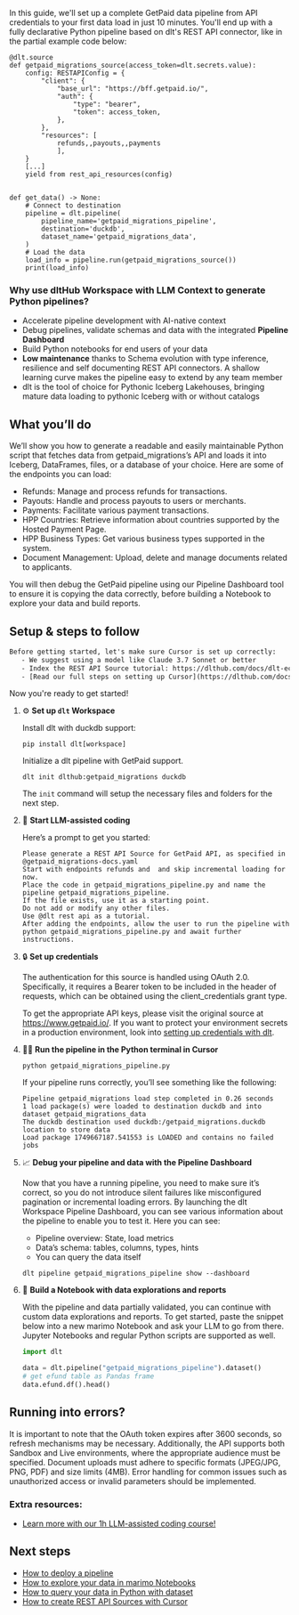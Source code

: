 In this guide, we'll set up a complete GetPaid data pipeline from API credentials to your first data load in just 10 minutes. You'll end up with a fully declarative Python pipeline based on dlt's REST API connector, like in the partial example code below:

```python-outcome
@dlt.source
def getpaid_migrations_source(access_token=dlt.secrets.value):
    config: RESTAPIConfig = {
        "client": {
            "base_url": "https://bff.getpaid.io/",
            "auth": {
                "type": "bearer",
                "token": access_token,
            },
        },
        "resources": [
            refunds,,payouts,,payments
            ],
    }
    [...]
    yield from rest_api_resources(config)


def get_data() -> None:
    # Connect to destination
    pipeline = dlt.pipeline(
        pipeline_name='getpaid_migrations_pipeline',
        destination='duckdb',
        dataset_name='getpaid_migrations_data', 
    )
    # Load the data
    load_info = pipeline.run(getpaid_migrations_source())
    print(load_info) 
```

### Why use dltHub Workspace with LLM Context to generate Python pipelines?

- Accelerate pipeline development with AI-native context
- Debug pipelines, validate schemas and data with the integrated **Pipeline Dashboard**
- Build Python notebooks for end users of your data
- **Low maintenance** thanks to Schema evolution with type inference, resilience and self documenting REST API connectors. A shallow learning curve makes the pipeline easy to extend by any team member
- dlt is the tool of choice for Pythonic Iceberg Lakehouses, bringing mature data loading to pythonic Iceberg with or without catalogs

## What you’ll do

We’ll show you how to generate a readable and easily maintainable Python script that fetches data from getpaid_migrations’s API and loads it into Iceberg, DataFrames, files, or a database of your choice. Here are some of the endpoints you can load:

- Refunds: Manage and process refunds for transactions.
- Payouts: Handle and process payouts to users or merchants.
- Payments: Facilitate various payment transactions.
- HPP Countries: Retrieve information about countries supported by the Hosted Payment Page.
- HPP Business Types: Get various business types supported in the system.
- Document Management: Upload, delete and manage documents related to applicants.

You will then debug the GetPaid pipeline using our Pipeline Dashboard tool to ensure it is copying the data correctly, before building a Notebook to explore your data and build reports.

## Setup & steps to follow

```default
Before getting started, let's make sure Cursor is set up correctly:
   - We suggest using a model like Claude 3.7 Sonnet or better
   - Index the REST API Source tutorial: https://dlthub.com/docs/dlt-ecosystem/verified-sources/rest_api/ and add it to context as **@dlt rest api**
   - [Read our full steps on setting up Cursor](https://dlthub.com/docs/dlt-ecosystem/llm-tooling/cursor-restapi#23-configuring-cursor-with-documentation)
```

Now you're ready to get started!

1. ⚙️ **Set up `dlt` Workspace**
    
    Install dlt with duckdb support:
    ```shell
    pip install dlt[workspace]
    ```

    Initialize a dlt pipeline with GetPaid support.
    ```shell
    dlt init dlthub:getpaid_migrations duckdb
    ```

    The `init` command will setup the necessary files and folders for the next step.
    
2. 🤠 **Start LLM-assisted coding**
    
    Here’s a prompt to get you started:
    
    ```prompt
    Please generate a REST API Source for GetPaid API, as specified in @getpaid_migrations-docs.yaml 
    Start with endpoints refunds and  and skip incremental loading for now. 
    Place the code in getpaid_migrations_pipeline.py and name the pipeline getpaid_migrations_pipeline. 
    If the file exists, use it as a starting point. 
    Do not add or modify any other files. 
    Use @dlt rest api as a tutorial. 
    After adding the endpoints, allow the user to run the pipeline with python getpaid_migrations_pipeline.py and await further instructions.
    ```

    
3. 🔒 **Set up credentials** 
    
    The authentication for this source is handled using OAuth 2.0. Specifically, it requires a Bearer token to be included in the header of requests, which can be obtained using the client_credentials grant type.
    
    To get the appropriate API keys, please visit the original source at https://www.getpaid.io/.
    If you want to protect your environment secrets in a production environment, look into [setting up credentials with dlt](https://dlthub.com/docs/walkthroughs/add_credentials).
    
4. 🏃‍♀️ **Run the pipeline in the Python terminal in Cursor**
    
    ```shell
    python getpaid_migrations_pipeline.py
    ```
    
    If your pipeline runs correctly, you’ll see something like the following:
    
    ```shell
    Pipeline getpaid_migrations load step completed in 0.26 seconds
    1 load package(s) were loaded to destination duckdb and into dataset getpaid_migrations_data
    The duckdb destination used duckdb:/getpaid_migrations.duckdb location to store data
    Load package 1749667187.541553 is LOADED and contains no failed jobs
    ```
    
5. 📈 **Debug your pipeline and data with the Pipeline Dashboard**

    Now that you have a running pipeline, you need to make sure it’s correct, so you do not introduce silent failures like misconfigured pagination or incremental loading errors. By launching the dlt Workspace Pipeline Dashboard, you can see various information about the pipeline to enable you to test it. Here you can see:
    - Pipeline overview: State, load metrics
    - Data’s schema: tables, columns, types, hints
    - You can query the data itself
    
    ```shell
    dlt pipeline getpaid_migrations_pipeline show --dashboard
    ```
    
6. 🐍 **Build a Notebook with data explorations and reports**

    With the pipeline and data partially validated, you can continue with custom data explorations and reports. To get started, paste the snippet below into a new marimo Notebook and ask your LLM to go from there. Jupyter Notebooks and regular Python scripts are supported as well.

    
    ```python
    import dlt

   data = dlt.pipeline("getpaid_migrations_pipeline").dataset()
   # get efund table as Pandas frame
   data.efund.df().head()
    ```

## Running into errors?

It is important to note that the OAuth token expires after 3600 seconds, so refresh mechanisms may be necessary. Additionally, the API supports both Sandbox and Live environments, where the appropriate audience must be specified. Document uploads must adhere to specific formats (JPEG/JPG, PNG, PDF) and size limits (4MB). Error handling for common issues such as unauthorized access or invalid parameters should be implemented.

### Extra resources:

- [Learn more with our 1h LLM-assisted coding course!](https://www.youtube.com/watch?v=GGid70rnJuM)

## Next steps

- [How to deploy a pipeline](https://dlthub.com/docs/walkthroughs/deploy-a-pipeline)
- [How to explore your data in marimo Notebooks](https://dlthub.com/docs/general-usage/dataset-access/marimo)
- [How to query your data in Python with dataset](https://dlthub.com/docs/general-usage/dataset-access/dataset)
- [How to create REST API Sources with Cursor](https://dlthub.com/docs/dlt-ecosystem/llm-tooling/cursor-restapi)